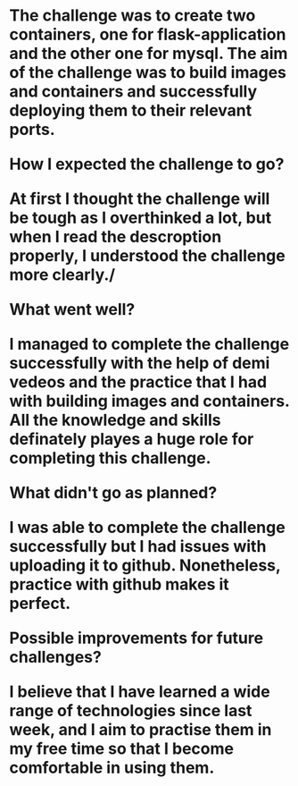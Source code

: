 <h1 What was the challenge? </h1>

The challenge was to create two containers, one for flask-application and the other one for mysql. The aim of the challenge was to build images and containers and successfully deploying them to their relevant ports. 

How I expected the challenge to go?

At first I thought the challenge will be tough as I overthinked a lot, but when I read the descroption properly, I understood the challenge more clearly./ 

What went well?

I managed to complete the challenge successfully with the help of demi vedeos and the practice that I had with building images and containers. All the knowledge and skills definately playes a huge role for completing this challenge. 

What didn't go as planned?

I was able to complete the challenge successfully but I had issues with uploading it to github. Nonetheless, practice with github makes it perfect. 

Possible improvements for future challenges?

I believe that I have learned a wide range of technologies since last week, and I aim to practise them in my free time so that I become comfortable in using them.
